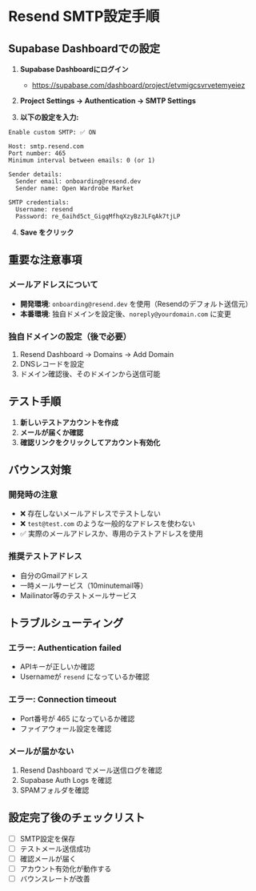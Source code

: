 # Resend SMTP設定手順

## Supabase Dashboardでの設定

1. **Supabase Dashboardにログイン**
   - https://supabase.com/dashboard/project/etvmigcsvrvetemyeiez

2. **Project Settings → Authentication → SMTP Settings**

3. **以下の設定を入力:**

```
Enable custom SMTP: ✅ ON

Host: smtp.resend.com
Port number: 465
Minimum interval between emails: 0 (or 1)

Sender details:
  Sender email: onboarding@resend.dev
  Sender name: Open Wardrobe Market

SMTP credentials:
  Username: resend
  Password: re_6aihd5ct_GigqMfhqXzyBzJLFqAk7tjLP
```

4. **Save をクリック**

## 重要な注意事項

### メールアドレスについて
- **開発環境**: `onboarding@resend.dev` を使用（Resendのデフォルト送信元）
- **本番環境**: 独自ドメインを設定後、`noreply@yourdomain.com` に変更

### 独自ドメインの設定（後で必要）
1. Resend Dashboard → Domains → Add Domain
2. DNSレコードを設定
3. ドメイン確認後、そのドメインから送信可能

## テスト手順

1. **新しいテストアカウントを作成**
2. **メールが届くか確認**
3. **確認リンクをクリックしてアカウント有効化**

## バウンス対策

### 開発時の注意
- ❌ 存在しないメールアドレスでテストしない
- ❌ `test@test.com` のような一般的なアドレスを使わない
- ✅ 実際のメールアドレスか、専用のテストアドレスを使用

### 推奨テストアドレス
- 自分のGmailアドレス
- 一時メールサービス（10minutemail等）
- Mailinator等のテストメールサービス

## トラブルシューティング

### エラー: Authentication failed
- APIキーが正しいか確認
- Usernameが `resend` になっているか確認

### エラー: Connection timeout
- Port番号が 465 になっているか確認
- ファイアウォール設定を確認

### メールが届かない
1. Resend Dashboard でメール送信ログを確認
2. Supabase Auth Logs を確認
3. SPAMフォルダを確認

## 設定完了後のチェックリスト
- [ ] SMTP設定を保存
- [ ] テストメール送信成功
- [ ] 確認メールが届く
- [ ] アカウント有効化が動作する
- [ ] バウンスレートが改善